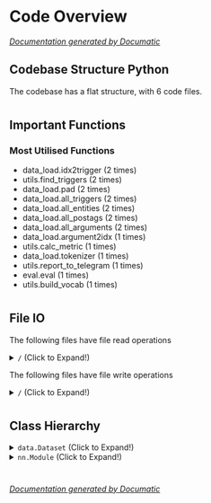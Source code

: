 # Code Overview

[_Documentation generated by Documatic_](https://www.documatic.com)

<!---Documatic-section-Codebase Structure Python-start--->
## Codebase Structure Python

The codebase has a flat structure, with 6 code files.

# #
<!---Documatic-section-Codebase Structure Python-end--->

<!---Documatic-section-Important Functions-start--->
## Important Functions

<!---Documatic-block-important_funcs-start--->
<!---Documatic-block-most_used_funcs-start--->
### Most Utilised Functions

* data_load.idx2trigger (2 times)
* utils.find_triggers (2 times)
* data_load.pad (2 times)
* data_load.all_triggers (2 times)
* data_load.all_entities (2 times)
* data_load.all_postags (2 times)
* data_load.all_arguments (2 times)
* data_load.argument2idx (1 times)
* utils.calc_metric (1 times)
* data_load.tokenizer (1 times)
* utils.report_to_telegram (1 times)
* eval.eval (1 times)
* utils.build_vocab (1 times)
<!---Documatic-block-most_used_funcs-end--->
<!---Documatic-block-important_funcs-end--->

# #
<!---Documatic-section-Important Functions-end--->

<!---Documatic-section-File IO-start--->
## File IO

<!---Documatic-block-file_io-start--->
The following files have file read operations

<!---Documatic-block-/-start--->
<details>
	<summary><code>/</code> (Click to Expand!)</summary>

* data_load
* eval: temp
</details>
<!---Documatic-block-/-end--->

The following files have file write operations

<!---Documatic-block-/-start--->
<details>
	<summary><code>/</code> (Click to Expand!)</summary>

* eval: temp
</details>
<!---Documatic-block-/-end--->
<!---Documatic-block-file_io-end--->

# #
<!---Documatic-section-File IO-end--->

<!---Documatic-section-Class Hierarchy-start--->
## Class Hierarchy

<!---Documatic-block-data.Dataset-start--->
<details>
	<summary><code>data.Dataset</code> (Click to Expand!)</summary>

* data_load.ACE2005Dataset
</details>
<!---Documatic-block-data.Dataset-end--->

<!---Documatic-block-nn.Module-start--->
<details>
	<summary><code>nn.Module</code> (Click to Expand!)</summary>

* model.MultiLabelEmbeddingLayer
* model.Net
</details>
<!---Documatic-block-nn.Module-end--->

# #
<!---Documatic-section-Class Hierarchy-end--->

[_Documentation generated by Documatic_](https://www.documatic.com)